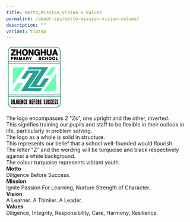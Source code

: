 ```yaml
---
title: Motto,Mission,Vision & Values
permalink: /about-zps/motto-mission-vision-values/
description: ""
variant: tiptap
---
```

<div class="isomer-image-wrapper">
<img style="width: 30%;" height="auto" width="100%" alt="" src="/images/zps official school crest.jpg">
</div>
<p>The logo encompasses 2 "Zs", one upright and the other, inverted.
<br>This signifies training our pupils and staff to be flexible in their outlook
in life, particularly in problem solving.
<br>The logo as a whole is solid in structure.
<br>This represents our belief that a school well-founded would flourish.
<br>The letter "Z" and the wording will be turquoise and black respectively
against a white background.
<br>The colour turquoise represents vibrant youth.
<br><strong>Motto</strong>
<br>Diligence Before Success.
<br><strong>Mission</strong>
<br>Ignite Passion For Learning, Nurture Strength of Character.
<br><strong>Vision</strong>
<br>A Learner. A Thinker. A Leader.
<br><strong>Values</strong>
<br>Diligence, Integrity, Responsibility, Care, Harmony, Resilience.</p>
